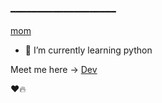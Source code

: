 
━━━━━━━━━━━━━━━━━━━━
</h2>
<imgsrc="https://readme-typing-svg.herokuapp.com?color=FF0000&width=420&lines=👋 Hi+I'm+dev+💗+;👀+I'm+interested+in+your+mom+niche+dekh+📍chutiye;❤️+𝙿𝙾𝚆𝙴𝚁𝙳+By+your+mom🔥">

</p>

[mom](https://t.me/TheFriendsChatting)

- 🌱 I’m currently learning python

Meet me here -> [Dev](https://t.me/btw_devx)

❤️🔥


<!---
itsdevxd/itsdevxd is a ✨ special ✨ repository because its `README.md` (this file) appears on your GitHub profile.
You can click the Preview link to take a look at your changes.
--->
